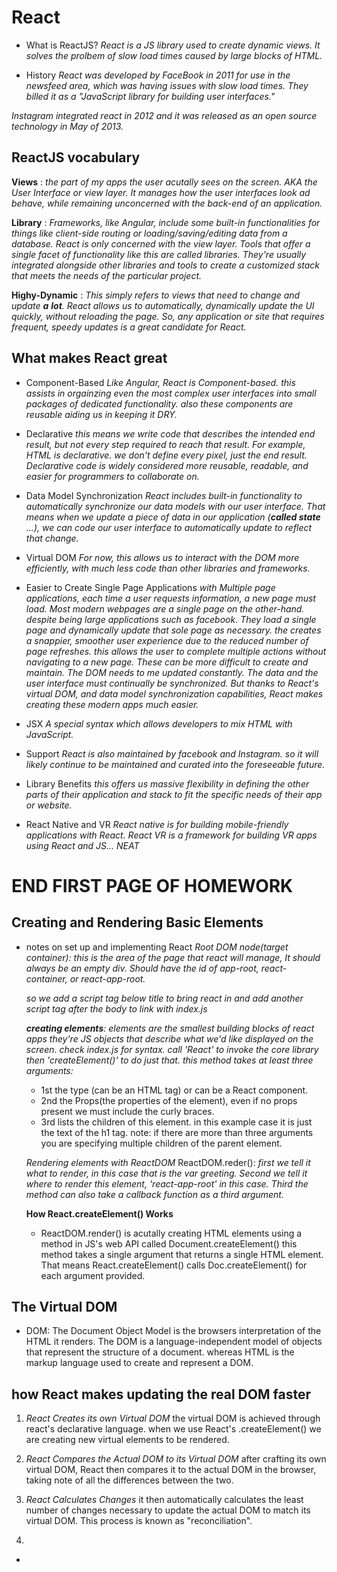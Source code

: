 # React

* What is ReactJS?
_React is a JS library used to create dynamic views. It solves the prolbem of slow load times caused by large blocks of HTML._


* History
_React was developed by FaceBook in 2011 for use in the newsfeed area, which was having issues with slow load times. They billed it as a "JavaScript library for building user interfaces."_

_Instagram integrated react in 2012 and it was released as an open source technology in May of 2013._

## ReactJS vocabulary

**Views** : _the part of my apps the user acutally sees on the screen. AKA the User Interface or view layer. It manages how the user interfaces look ad behave, while remaining unconcerned with the back-end of an application._

**Library** : _Frameworks, like Angular, include some built-in functionalities for things like client-side routing or loading/saving/editing data from a database. React is only concerned with the view layer. Tools that offer a single facet of functionality like this are called libraries. They're usually integrated alongside other libraries and tools to create a customized stack that meets the needs of the particular project._

**Highy-Dynamic** : _This simply refers to views that need to change and update **a** **lot**. React allows us to automatically, dynamically update the UI quickly, without reloading the page. So, any application or site that requires frequent, speedy updates is a great candidate for React._

## What makes React great

* Component-Based
  _Like Angular, React is Component-based. this assists in orgainzing even the most complex user interfaces into small packages of dedicated functionality. also these components are reusable aiding us in keeping it DRY._

* Declarative
  _this means we write code that describes the intended end result, but not every step required to reach that result. For example, HTML is declarative. we don't define every pixel, just the end result. Declarative code is widely considered more reusable, readable, and easier for programmers to collaborate on._

* Data Model Synchronization
  _React includes built-in functionality to automatically synchronize our data models with our user interface. That means when we update a piece of data in our application (**called state** ...), we can code our user interface to automatically update to reflect that change._

* Virtual DOM
  _For now, this allows us to interact with the DOM more efficiently, with much less code than other libraries and frameworks._

* Easier to Create Single Page Applications
  _with Multiple page applications, each time a user requests information, a new page must load. Most modern webpages are a single page on the other-hand. despite being large applications such as facebook. They load a single page and dynamically update that sole page as necessary. the creates a snappier, smoother user experience due to the reduced number of page refreshes. this allows the user to complete multiple actions without navigating to a new page. These can be more difficult to create and maintain. The DOM needs to me updated constantly. The data and the user interface must continually be synchronized. But thanks to React's virtual DOM, and data model synchronization capabilities, React makes creating these modern apps much easier._

* JSX
  _A special syntax which allows developers to mix HTML with JavaScript._

* Support
  _React is also maintained by facebook and Instagram. so it will likely continue to be maintained and curated into the foreseeable future._

* Library Benefits
  _this offers us massive flexibility in defining the other parts of their application and stack to fit the specific needs of their app or website._

* React Native and VR
  _React native is for building mobile-friendly applications with React. React VR is a framework for building VR apps using React and JS... NEAT_

# END FIRST PAGE OF HOMEWORK

## Creating and Rendering Basic Elements

* notes on set up and implementing React
  _Root DOM node(target container): this is the area of the page that react will manage, It should always be an empty div. Should have the id of app-root, react-container, or react-app-root._

  _so we add a script tag below title to bring react in and add another script tag after the body to link with index.js_

  _**creating elements**: elements are the smallest building blocks of react apps they're JS objects that describe what we'd like displayed on the screen. check index.js for syntax. call 'React' to invoke the core library then 'createElement()' to do just that. this method takes at least three arguments:_
    * 1st the type (can be an HTML tag) or can be a React component.
    * 2nd the Props(the properties of the element), even if no props present we must include the curly braces.
    * 3rd lists the children of this element. in this example case it is just the text of the h1 tag. note: if there are more than three arguments you are specifying multiple children of the parent element.

  _Rendering elements with ReactDOM_
  ReactDOM.reder(): _first we tell it what to render, in this case that is the var greeting. Second we tell it where to render this element, 'react-app-root' in this case. Third the method can also take a callback function as a third argument._

  **How React.createElement() Works**
  * ReactDOM.render() is acutally creating HTML elements using a method in JS's web API called Document.createElement() this method takes a single argument that returns a single HTML element. That means React.createElement() calls Doc.createElement() for each argument provided.

## The Virtual DOM
  * DOM: The Document Object Model is the browsers interpretation of the HTML it renders. The DOM is a language-independent model of objects that represent the structure of a document. whereas HTML is the markup language used to create and represent a DOM.
## how React makes updating the real DOM faster
  1. _React Creates its own Virtual DOM_ the virtual DOM is achieved through react's declarative language. when we use React's .createElement() we are creating new virtual elements to be rendered.

  2. _React Compares the Actual DOM to its Virtual DOM_ after crafting its own virtual DOM, React then compares it to the actual DOM in the browser, taking note of all the differences between the two.

  3. _React Calculates Changes_ it then automatically calculates the least number of changes necessary to update the actual DOM to match its virtual DOM. This process is known as "reconciliation".

  4.  












  *

